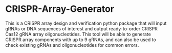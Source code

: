 # CRISPR-Array-Generator
This is a CRISPR array design and verification python package that will input gRNAs or DNA sequences of interest and output ready-to-order CRISPR Cas12 gRNA array oligonucleotides. This tool will be able to generate CRISPR array components with up to 9 gRNAs, and can also be used to check existing gRNAs and oligonucleotides for common errors.
